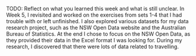 TODO: Reflect on what you learned this week and what is still unclear.
In Week 5, I revisited and worked on the exercises from sets 1-4 that I had trouble with or left unfinished. I also explored various datasets for my data research project, such as the NSW Open Data website and the Australian Bureau of Statistics. At the end I chose to focus on the NSW Open Data, as they provided their data in the Excel format I was looking for. During my research, I discovered that there were lots of data related to travelling.
